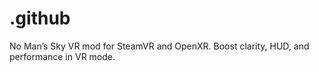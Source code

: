 # .github
No Man’s Sky VR mod for SteamVR and OpenXR. Boost clarity, HUD, and performance in VR mode.
